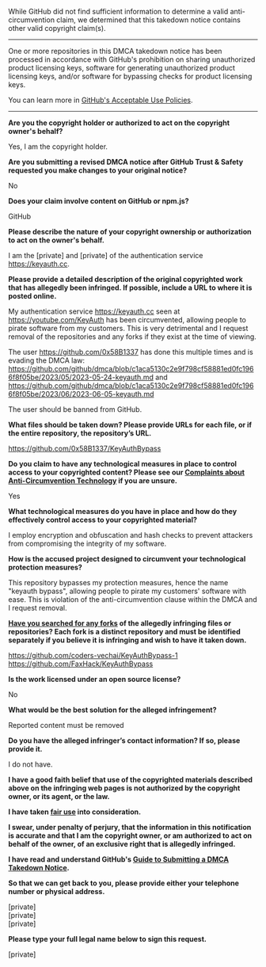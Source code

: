 While GitHub did not find sufficient information to determine a valid anti-circumvention claim, we determined that this takedown notice contains other valid copyright claim(s).

---

One or more repositories in this DMCA takedown notice has been processed in accordance with GitHub's prohibition on sharing unauthorized product licensing keys, software for generating unauthorized product licensing keys, and/or software for bypassing checks for product licensing keys.

You can learn more in [GitHub's Acceptable Use Policies](https://docs.github.com/en/github/site-policy/github-acceptable-use-policies).

---

**Are you the copyright holder or authorized to act on the copyright owner's behalf?**

Yes, I am the copyright holder.

**Are you submitting a revised DMCA notice after GitHub Trust & Safety requested you make changes to your original notice?**

No

**Does your claim involve content on GitHub or npm.js?**

GitHub

**Please describe the nature of your copyright ownership or authorization to act on the owner's behalf.**

I am the [private] and [private] of the authentication service https://keyauth.cc.

**Please provide a detailed description of the original copyrighted work that has allegedly been infringed. If possible, include a URL to where it is posted online.**

My authentication service https://keyauth.cc seen at https://youtube.com/KeyAuth has been circumvented, allowing people to pirate software from my customers. This is very detrimental and I request removal of the repositories and any forks if they exist at the time of viewing.

The user https://github.com/0x58B1337 has done this multiple times and is evading the DMCA law: https://github.com/github/dmca/blob/c1aca5130c2e9f798cf58881ed0fc1966f8f05be/2023/05/2023-05-24-keyauth.md and https://github.com/github/dmca/blob/c1aca5130c2e9f798cf58881ed0fc1966f8f05be/2023/06/2023-06-05-keyauth.md

The user should be banned from GitHub.

**What files should be taken down? Please provide URLs for each file, or if the entire repository, the repository’s URL.**

https://github.com/0x58B1337/KeyAuthBypass

**Do you claim to have any technological measures in place to control access to your copyrighted content? Please see our <a href="https://docs.github.com/articles/guide-to-submitting-a-dmca-takedown-notice#complaints-about-anti-circumvention-technology">Complaints about Anti-Circumvention Technology</a> if you are unsure.**

Yes

**What technological measures do you have in place and how do they effectively control access to your copyrighted material?**

I employ encryption and obfuscation and hash checks to prevent attackers from compromising the integrity of my software.

**How is the accused project designed to circumvent your technological protection measures?**

This repository bypasses my protection measures, hence the name "keyauth bypass", allowing people to pirate my customers' software with ease. This is violation of the anti-circumvention clause within the DMCA and I request removal.

**<a href="https://docs.github.com/articles/dmca-takedown-policy#b-what-about-forks-or-whats-a-fork">Have you searched for any forks</a> of the allegedly infringing files or repositories? Each fork is a distinct repository and must be identified separately if you believe it is infringing and wish to have it taken down.**

https://github.com/coders-vechai/KeyAuthBypass-1  
https://github.com/FaxHack/KeyAuthBypass

**Is the work licensed under an open source license?**

No

**What would be the best solution for the alleged infringement?**

Reported content must be removed

**Do you have the alleged infringer’s contact information? If so, please provide it.**

I do not have.

**I have a good faith belief that use of the copyrighted materials described above on the infringing web pages is not authorized by the copyright owner, or its agent, or the law.**

**I have taken <a href="https://www.lumendatabase.org/topics/22">fair use</a> into consideration.**

**I swear, under penalty of perjury, that the information in this notification is accurate and that I am the copyright owner, or am authorized to act on behalf of the owner, of an exclusive right that is allegedly infringed.**

**I have read and understand GitHub's <a href="https://docs.github.com/articles/guide-to-submitting-a-dmca-takedown-notice/">Guide to Submitting a DMCA Takedown Notice</a>.**

**So that we can get back to you, please provide either your telephone number or physical address.**

[private]  
[private]  
[private]  

**Please type your full legal name below to sign this request.**

[private]  
